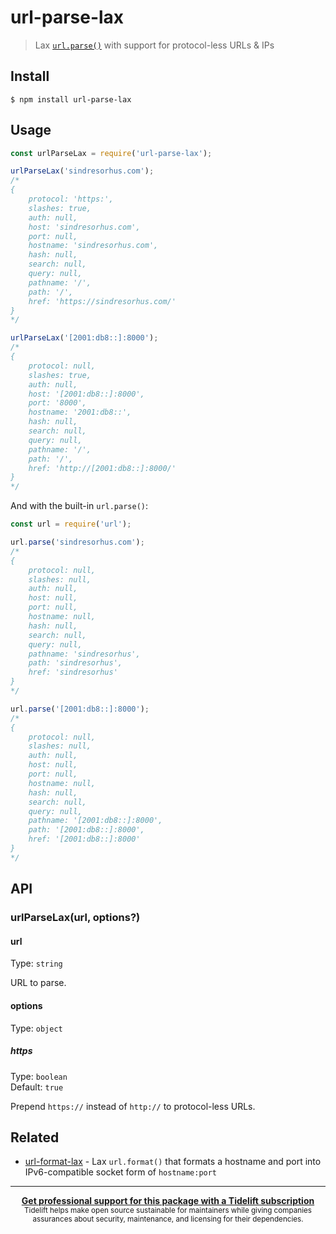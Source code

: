 # url-parse-lax

> Lax [`url.parse()`](https://nodejs.org/docs/latest/api/url.html#url_url_parse_urlstr_parsequerystring_slashesdenotehost) with support for protocol-less URLs & IPs


## Install

```
$ npm install url-parse-lax
```


## Usage

```js
const urlParseLax = require('url-parse-lax');

urlParseLax('sindresorhus.com');
/*
{
	protocol: 'https:',
	slashes: true,
	auth: null,
	host: 'sindresorhus.com',
	port: null,
	hostname: 'sindresorhus.com',
	hash: null,
	search: null,
	query: null,
	pathname: '/',
	path: '/',
	href: 'https://sindresorhus.com/'
}
*/

urlParseLax('[2001:db8::]:8000');
/*
{
	protocol: null,
	slashes: true,
	auth: null,
	host: '[2001:db8::]:8000',
	port: '8000',
	hostname: '2001:db8::',
	hash: null,
	search: null,
	query: null,
	pathname: '/',
	path: '/',
	href: 'http://[2001:db8::]:8000/'
}
*/
```

And with the built-in `url.parse()`:

```js
const url = require('url');

url.parse('sindresorhus.com');
/*
{
	protocol: null,
	slashes: null,
	auth: null,
	host: null,
	port: null,
	hostname: null,
	hash: null,
	search: null,
	query: null,
	pathname: 'sindresorhus',
	path: 'sindresorhus',
	href: 'sindresorhus'
}
*/

url.parse('[2001:db8::]:8000');
/*
{
	protocol: null,
	slashes: null,
	auth: null,
	host: null,
	port: null,
	hostname: null,
	hash: null,
	search: null,
	query: null,
	pathname: '[2001:db8::]:8000',
	path: '[2001:db8::]:8000',
	href: '[2001:db8::]:8000'
}
*/
```


## API

### urlParseLax(url, options?)

#### url

Type: `string`

URL to parse.

#### options

Type: `object`

##### https

Type: `boolean`<br>
Default: `true`

Prepend `https://` instead of `http://` to protocol-less URLs.


## Related

- [url-format-lax](https://github.com/sindresorhus/url-format-lax) - Lax `url.format()` that formats a hostname and port into IPv6-compatible socket form of `hostname:port`


---

<div align="center">
	<b>
		<a href="https://tidelift.com/subscription/pkg/npm-url-parse-lax?utm_source=npm-url-parse-lax&utm_medium=referral&utm_campaign=readme">Get professional support for this package with a Tidelift subscription</a>
	</b>
	<br>
	<sub>
		Tidelift helps make open source sustainable for maintainers while giving companies<br>assurances about security, maintenance, and licensing for their dependencies.
	</sub>
</div>
